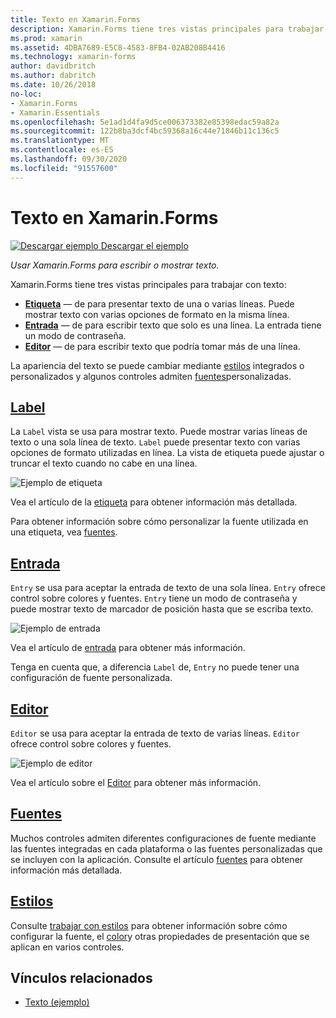 ```yaml
---
title: Texto en Xamarin.Forms
description: Xamarin.Forms tiene tres vistas principales para trabajar con texto, y en este artículo se explica cómo usarlas para escribir y mostrar texto en Xamarin.Forms aplicaciones.
ms.prod: xamarin
ms.assetid: 4DBA7689-E5C8-4583-8FB4-02AB208B4416
ms.technology: xamarin-forms
author: davidbritch
ms.author: dabritch
ms.date: 10/26/2018
no-loc:
- Xamarin.Forms
- Xamarin.Essentials
ms.openlocfilehash: 5e1ad1d4fa9d5ce006373382e85398edac59a82a
ms.sourcegitcommit: 122b8ba3dcf4bc59368a16c44e71846b11c136c5
ms.translationtype: MT
ms.contentlocale: es-ES
ms.lasthandoff: 09/30/2020
ms.locfileid: "91557600"
---
```

# <a name="text-in-no-locxamarinforms"></a>Texto en Xamarin.Forms

[![Descargar ejemplo](~/media/shared/download.png) Descargar el ejemplo](https://docs.microsoft.com/samples/xamarin/xamarin-forms-samples/userinterface-text)

_Usar Xamarin.Forms para escribir o mostrar texto._

Xamarin.Forms tiene tres vistas principales para trabajar con texto:

- **[Etiqueta](#label)** &mdash; de para presentar texto de una o varias líneas. Puede mostrar texto con varias opciones de formato en la misma línea.
- **[Entrada](#entry)** &mdash; de para escribir texto que solo es una línea. La entrada tiene un modo de contraseña.
- **[Editor](#editor)** &mdash; de para escribir texto que podría tomar más de una línea.

La apariencia del texto se puede cambiar mediante [estilos](#styles) integrados o personalizados y algunos controles admiten [fuentes](#fonts)personalizadas.

## <a name="label"></a>[Label](label.md)

La `Label` vista se usa para mostrar texto. Puede mostrar varias líneas de texto o una sola línea de texto. `Label` puede presentar texto con varias opciones de formato utilizadas en línea. La vista de etiqueta puede ajustar o truncar el texto cuando no cabe en una línea.

![Ejemplo de etiqueta](images/label.png)

Vea el artículo de la [etiqueta](label.md) para obtener información más detallada.

Para obtener información sobre cómo personalizar la fuente utilizada en una etiqueta, vea [fuentes](fonts.md).

## <a name="entry"></a>[Entrada](entry.md)

`Entry` se usa para aceptar la entrada de texto de una sola línea. `Entry` ofrece control sobre colores y fuentes. `Entry` tiene un modo de contraseña y puede mostrar texto de marcador de posición hasta que se escriba texto.

![Ejemplo de entrada](images/entry.png)

Vea el artículo de [entrada](entry.md) para obtener más información.

Tenga en cuenta que, a diferencia `Label` de, `Entry` no puede tener una configuración de fuente personalizada.

## <a name="editor"></a>[Editor](editor.md)

`Editor` se usa para aceptar la entrada de texto de varias líneas. `Editor` ofrece control sobre colores y fuentes.

![Ejemplo de editor](images/editor.png)

Vea el artículo sobre el [Editor](editor.md) para obtener más información.

## <a name="fonts"></a>[Fuentes](fonts.md)

Muchos controles admiten diferentes configuraciones de fuente mediante las fuentes integradas en cada plataforma o las fuentes personalizadas que se incluyen con la aplicación. Consulte el artículo [fuentes](fonts.md) para obtener información más detallada.

## <a name="styles"></a>[Estilos](styles.md)

Consulte [trabajar con estilos](~/xamarin-forms/user-interface/styles/index.md) para obtener información sobre cómo configurar la fuente, el [color](~/xamarin-forms/user-interface/colors.md)y otras propiedades de presentación que se aplican en varios controles.

## <a name="related-links"></a>Vínculos relacionados

- [Texto (ejemplo)](/samples/xamarin/xamarin-forms-samples/userinterface-text)